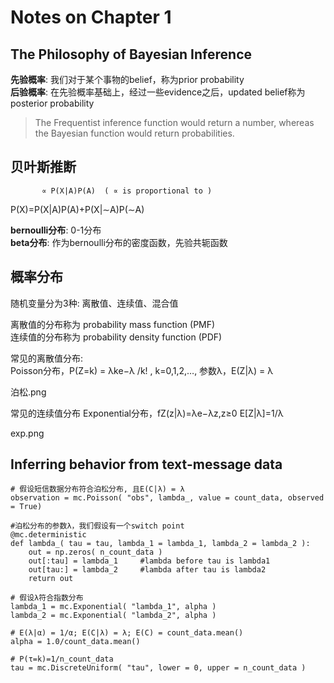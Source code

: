 Notes on Chapter 1  
========================================

## The Philosophy of Bayesian Inference

**先验概率**: 我们对于某个事物的belief，称为prior probability  
**后验概率**: 在先验概率基础上，经过一些evidence之后，updated belief称为posterior probability  
> The Frequentist inference function would return a number, whereas the Bayesian function would return probabilities.  

## 贝叶斯推断

           ∝ P(X|A)P(A)  ( ∝ is proportional to )

 P(X)=P(X|A)P(A)+P(X|∼A)P(∼A)


**bernoulli分布**: 0-1分布  
**beta分布**: 作为bernoulli分布的密度函数，先验共轭函数  

## 概率分布

随机变量分为3种: 离散值、连续值、混合值  

离散值的分布称为 probability mass function (PMF)  
连续值的分布称为 probability density function (PDF)  

常见的离散值分布:  
Poisson分布，P(Z=k) = λke−λ /k! , k=0,1,2,…, 参数λ，E(Z|λ) = λ  

泊松.png

常见的连续值分布
Exponential分布，fZ(z|λ)=λe−λz,z≥0  E[Z|λ]=1/λ

exp.png

## Inferring behavior from text-message data

    # 假设短信数据分布符合泊松分布, 且E(C|λ) = λ
    observation = mc.Poisson( "obs", lambda_, value = count_data, observed = True)

    #泊松分布的参数λ，我们假设有一个switch point
    @mc.deterministic
    def lambda_( tau = tau, lambda_1 = lambda_1, lambda_2 = lambda_2 ):
        out = np.zeros( n_count_data ) 
        out[:tau] = lambda_1     #lambda before tau is lambda1
        out[tau:] = lambda_2     #lambda after tau is lambda2
        return out
    
    # 假设λ符合指数分布
    lambda_1 = mc.Exponential( "lambda_1", alpha )
    lambda_2 = mc.Exponential( "lambda_2", alpha )
        
    # E(λ|α) = 1/α; E(C|λ) = λ; E(C) = count_data.mean()    
    alpha = 1.0/count_data.mean()
    
    # P(τ=k)=1/n_count_data    
    tau = mc.DiscreteUniform( "tau", lower = 0, upper = n_count_data )


